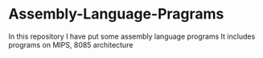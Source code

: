 # Assembly-Language-Pragrams
In this repository I have put some assembly language programs
It includes programs on MIPS, 8085 architecture
